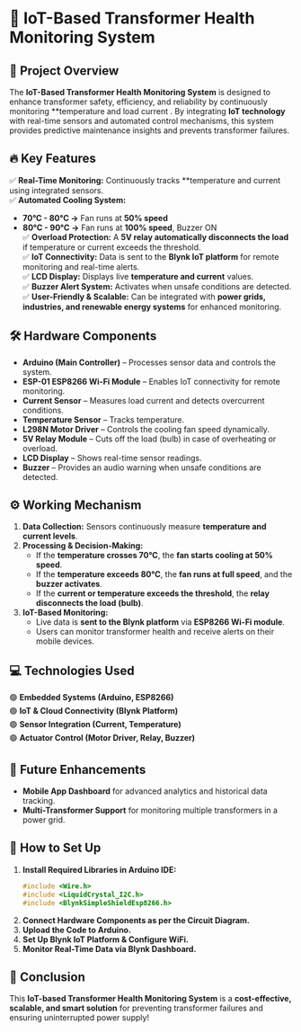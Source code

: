 # 📡 IoT-Based Transformer Health Monitoring System 

## 🚀 Project Overview

The **IoT-Based Transformer Health Monitoring System** is designed to enhance transformer safety, efficiency, and reliability by continuously monitoring **temperature and load current . By integrating **IoT technology** with real-time sensors and automated control mechanisms, this system provides predictive maintenance insights and prevents transformer failures.  

## 🔥 Key Features  
✅ **Real-Time Monitoring:** Continuously tracks **temperature and current using integrated sensors.  
✅ **Automated Cooling System:**  
   - **70°C - 80°C →** Fan runs at **50% speed**  
   - **80°C - 90°C →** Fan runs at **100% speed**, Buzzer ON  
✅ **Overload Protection:** A **5V relay automatically disconnects the load** if temperature or current exceeds the threshold.  
✅ **IoT Connectivity:** Data is sent to the **Blynk IoT platform** for remote monitoring and real-time alerts.  
✅ **LCD Display:** Displays live **temperature and current** values.  
✅ **Buzzer Alert System:** Activates when unsafe conditions are detected.  
✅ **User-Friendly & Scalable:** Can be integrated with **power grids, industries, and renewable energy systems** for enhanced monitoring.  

## 🛠 Hardware Components  
- **Arduino (Main Controller)** – Processes sensor data and controls the system.  
- **ESP-01 ESP8266 Wi-Fi Module** – Enables IoT connectivity for remote monitoring.  
- **Current Sensor** – Measures load current and detects overcurrent conditions.  
- **Temperature Sensor** – Tracks temperature.  
- **L298N Motor Driver** – Controls the cooling fan speed dynamically.  
- **5V Relay Module** – Cuts off the load (bulb) in case of overheating or overload.  
- **LCD Display** – Shows real-time sensor readings.  
- **Buzzer** – Provides an audio warning when unsafe conditions are detected.  

## ⚙️ Working Mechanism  
1. **Data Collection:** Sensors continuously measure **temperature and current levels**.  
2. **Processing & Decision-Making:**  
   - If the **temperature crosses 70°C**, the **fan starts cooling at 50% speed**.  
   - If the **temperature exceeds 80°C**, the **fan runs at full speed**, and the **buzzer activates**.  
   - If the **current or temperature exceeds the threshold**, the **relay disconnects the load (bulb)**.  
3. **IoT-Based Monitoring:**  
   - Live data is **sent to the Blynk platform** via **ESP8266 Wi-Fi module**.  
   - Users can monitor transformer health and receive alerts on their mobile devices.  

## 💻 Technologies Used  
🟢 **Embedded Systems (Arduino, ESP8266)**  
🟢 **IoT & Cloud Connectivity (Blynk Platform)**  
🟢 **Sensor Integration (Current, Temperature)**  
🟢 **Actuator Control (Motor Driver, Relay, Buzzer)**  

## 🔮 Future Enhancements    
- **Mobile App Dashboard** for advanced analytics and historical data tracking.  
- **Multi-Transformer Support** for monitoring multiple transformers in a power grid.   

## 📜 How to Set Up  
1. **Install Required Libraries in Arduino IDE:**  
   ```cpp
   #include <Wire.h>
   #include <LiquidCrystal_I2C.h>
   #include <BlynkSimpleShieldEsp8266.h>
   ```
2. **Connect Hardware Components as per the Circuit Diagram.**  
3. **Upload the Code to Arduino.**  
4. **Set Up Blynk IoT Platform & Configure WiFi.**  
5. **Monitor Real-Time Data via Blynk Dashboard.**  

## 📌 Conclusion  
This **IoT-based Transformer Health Monitoring System** is a **cost-effective, scalable, and smart solution** for preventing transformer failures and ensuring uninterrupted power supply!   
